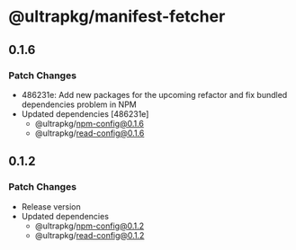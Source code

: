 # @ultrapkg/manifest-fetcher

## 0.1.6

### Patch Changes

- 486231e: Add new packages for the upcoming refactor and fix bundled dependencies problem in NPM
- Updated dependencies [486231e]
  - @ultrapkg/npm-config@0.1.6
  - @ultrapkg/read-config@0.1.6

## 0.1.2

### Patch Changes

- Release version
- Updated dependencies
  - @ultrapkg/npm-config@0.1.2
  - @ultrapkg/read-config@0.1.2
